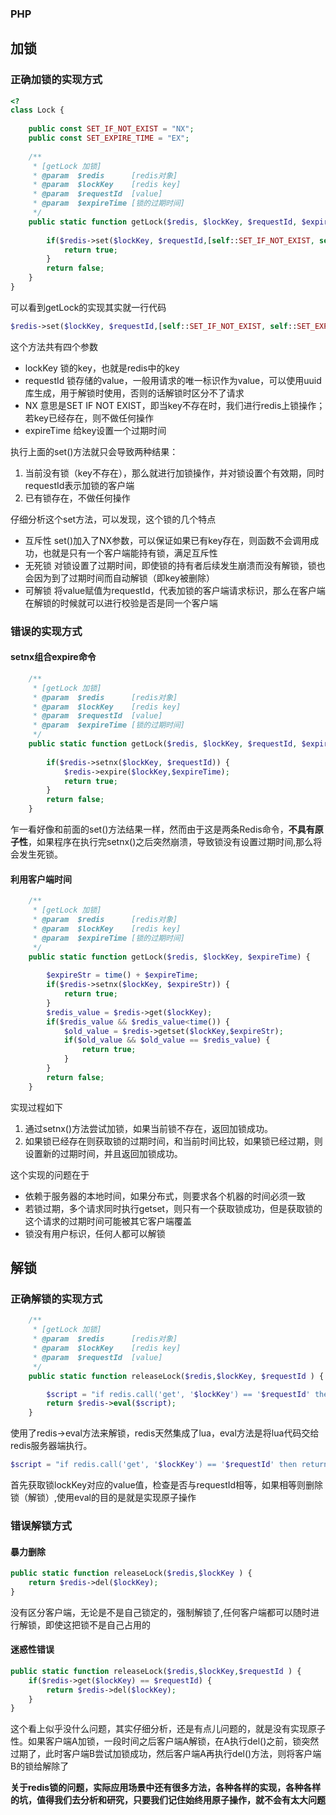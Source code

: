 ### PHP
## 加锁
### 正确加锁的实现方式
```php
<?
class Lock {
    
    public const SET_IF_NOT_EXIST = "NX";
    public const SET_EXPIRE_TIME = "EX";
    
    /**
     * [getLock 加锁]
     * @param  $redis      [redis对象]
     * @param  $lockKey    [redis key]
     * @param  $requestId  [value]
     * @param  $expireTime [锁的过期时间]
     */
    public static function getLock($redis, $lockKey, $requestId, $expireTime) {
        
        if($redis->set($lockKey, $requestId,[self::SET_IF_NOT_EXIST, self::SET_EXPIRE_TIME=>$expireTime])) {
            return true;
        }
        return false;
    }
}
```
可以看到getLock的实现其实就一行代码
```php
$redis->set($lockKey, $requestId,[self::SET_IF_NOT_EXIST, self::SET_EXPIRE_TIME=>$expireTime])
```
这个方法共有四个参数
- lockKey 锁的key，也就是redis中的key
- requestId 锁存储的value，一般用请求的唯一标识作为value，可以使用uuid库生成，用于解锁时使用，否则的话解锁时区分不了请求
- NX 意思是SET IF NOT EXIST，即当key不存在时，我们进行redis上锁操作；若key已经存在，则不做任何操作
- expireTime 给key设置一个过期时间

执行上面的set()方法就只会导致两种结果：
1. 当前没有锁（key不存在），那么就进行加锁操作，并对锁设置个有效期，同时requestId表示加锁的客户端
2. 已有锁存在，不做任何操作

仔细分析这个set方法，可以发现，这个锁的几个特点
- 互斥性
	set()加入了NX参数，可以保证如果已有key存在，则函数不会调用成功，也就是只有一个客户端能持有锁，满足互斥性
- 无死锁
对锁设置了过期时间，即使锁的持有者后续发生崩溃而没有解锁，锁也会因为到了过期时间而自动解锁（即key被删除）
- 可解锁
将value赋值为requestId，代表加锁的客户端请求标识，那么在客户端在解锁的时候就可以进行校验是否是同一个客户端

### 错误的实现方式
#### setnx组合expire命令
```php
	/**
     * [getLock 加锁]
     * @param  $redis      [redis对象]
     * @param  $lockKey    [redis key]
     * @param  $requestId  [value]
     * @param  $expireTime [锁的过期时间]
     */
    public static function getLock($redis, $lockKey, $requestId, $expireTime) {
        
        if($redis->setnx($lockKey, $requestId)) {
        	$redis->expire($lockKey,$expireTime);
            return true;
        }
        return false;
    }
```
乍一看好像和前面的set()方法结果一样，然而由于这是两条Redis命令，**不具有原子性**，如果程序在执行完setnx()之后突然崩溃，导致锁没有设置过期时间,那么将会发生死锁。

#### 利用客户端时间
```php
	/**
     * [getLock 加锁]
     * @param  $redis      [redis对象]
     * @param  $lockKey    [redis key]
     * @param  $expireTime [锁的过期时间]
     */
    public static function getLock($redis, $lockKey, $expireTime) {
        
        $expireStr = time() + $expireTime;
        if($redis->setnx($lockKey, $expireStr)) {
            return true;
        }
        $redis_value = $redis->get($lockKey);
        if($redis_value && $redis_value<time()) {
        	$old_value = $redis->getset($lockKey,$expireStr);
        	if($old_value && $old_value == $redis_value) {
        		return true;
        	}
        }
        return false;
    }
```
实现过程如下
1. 通过setnx()方法尝试加锁，如果当前锁不存在，返回加锁成功。
2. 如果锁已经存在则获取锁的过期时间，和当前时间比较，如果锁已经过期，则设置新的过期时间，并且返回加锁成功。

这个实现的问题在于
- 依赖于服务器的本地时间，如果分布式，则要求各个机器的时间必须一致
- 若锁过期，多个请求同时执行getset，则只有一个获取锁成功，但是获取锁的这个请求的过期时间可能被其它客户端覆盖
- 锁没有用户标识，任何人都可以解锁

## 解锁
### 正确解锁的实现方式
```php
	/**
     * [getLock 加锁]
     * @param  $redis      [redis对象]
     * @param  $lockKey    [redis key]
     * @param  $requestId  [value]
     */
    public static function releaseLock($redis,$lockKey, $requestId ) {

    	$script = "if redis.call('get', '$lockKey') == '$requestId' then return redis.call('del', '$lockKey') else return 0 end";
        return $redis->eval($script);
    }
```
使用了redis->eval方法来解锁，redis天然集成了lua，eval方法是将lua代码交给redis服务器端执行。
```php
$script = "if redis.call('get', '$lockKey') == '$requestId' then return redis.call('del', '$lockKey') else return 0 end";
```
首先获取锁lockKey对应的value值，检查是否与requestId相等，如果相等则删除锁（解锁）,使用eval的目的是就是实现原子操作

### 错误解锁方式
#### 暴力删除
```php
public static function releaseLock($redis,$lockKey ) {
    return $redis->del($lockKey);
}
```
没有区分客户端，无论是不是自己锁定的，强制解锁了,任何客户端都可以随时进行解锁，即使这把锁不是自己占用的

#### 迷惑性错误
```php
public static function releaseLock($redis,$lockKey,$requestId ) {
	if($redis->get($lockKey) == $requestId) {
		return $redis->del($lockKey);
	}
}
```
这个看上似乎没什么问题，其实仔细分析，还是有点儿问题的，就是没有实现原子性。如果客户端A加锁，一段时间之后客户端A解锁，在A执行del()之前，锁突然过期了，此时客户端B尝试加锁成功，然后客户端A再执行del()方法，则将客户端B的锁给解除了

**关于redis锁的问题，实际应用场景中还有很多方法，各种各样的实现，各种各样的坑，值得我们去分析和研究，只要我们记住始终用原子操作，就不会有太大问题**